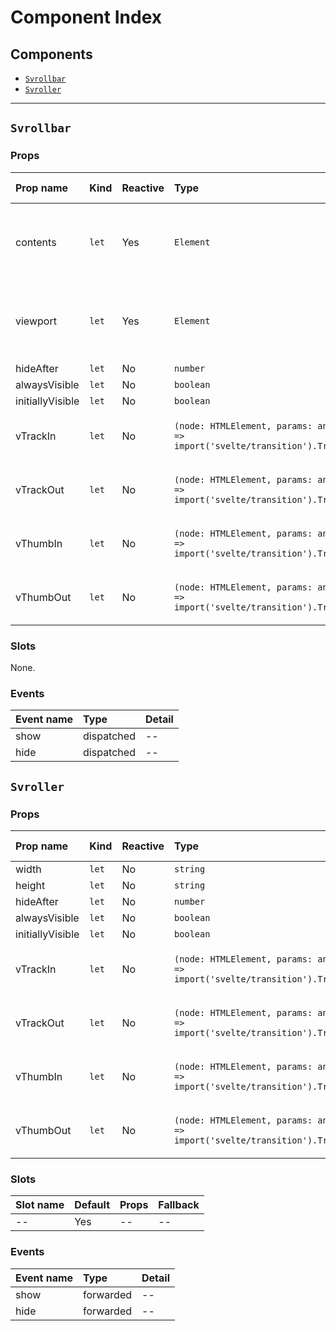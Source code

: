 # Component Index

## Components

- [`Svrollbar`](#svrollbar)
- [`Svroller`](#svroller)

---

## `Svrollbar`

### Props

| Prop name        | Kind             | Reactive | Type                                                                                          | Default value                                        | Description                                         |
| :--------------- | :--------------- | :------- | :-------------------------------------------------------------------------------------------- | ---------------------------------------------------- | --------------------------------------------------- |
| contents         | <code>let</code> | Yes      | <code>Element</code>                                                                          | <code>undefined</code>                               | the `contents` is an area scrolled by host element. |
| viewport         | <code>let</code> | Yes      | <code>Element</code>                                                                          | <code>undefined</code>                               | the 1viewport` is a scrolling host element.         |
| hideAfter        | <code>let</code> | No       | <code>number</code>                                                                           | <code>1000</code>                                    | --                                                  |
| alwaysVisible    | <code>let</code> | No       | <code>boolean</code>                                                                          | <code>false</code>                                   | --                                                  |
| initiallyVisible | <code>let</code> | No       | <code>boolean</code>                                                                          | <code>false</code>                                   | --                                                  |
| vTrackIn         | <code>let</code> | No       | <code>(node: HTMLElement, params: any) => import('svelte/transition').TransitionConfig</code> | <code>(node) => fade(node, { duration: 100 })</code> | --                                                  |
| vTrackOut        | <code>let</code> | No       | <code>(node: HTMLElement, params: any) => import('svelte/transition').TransitionConfig</code> | <code>(node) => fade(node, { duration: 300 })</code> | --                                                  |
| vThumbIn         | <code>let</code> | No       | <code>(node: HTMLElement, params: any) => import('svelte/transition').TransitionConfig</code> | <code>(node) => fade(node, { duration: 100 })</code> | --                                                  |
| vThumbOut        | <code>let</code> | No       | <code>(node: HTMLElement, params: any) => import('svelte/transition').TransitionConfig</code> | <code>(node) => fade(node, { duration: 300 })</code> | --                                                  |

### Slots

None.

### Events

| Event name | Type       | Detail |
| :--------- | :--------- | :----- |
| show       | dispatched | --     |
| hide       | dispatched | --     |

## `Svroller`

### Props

| Prop name        | Kind             | Reactive | Type                                                                                          | Default value                                        | Description |
| :--------------- | :--------------- | :------- | :-------------------------------------------------------------------------------------------- | ---------------------------------------------------- | ----------- |
| width            | <code>let</code> | No       | <code>string</code>                                                                           | <code>'10rem'</code>                                 | --          |
| height           | <code>let</code> | No       | <code>string</code>                                                                           | <code>'10rem'</code>                                 | --          |
| hideAfter        | <code>let</code> | No       | <code>number</code>                                                                           | <code>1000</code>                                    | --          |
| alwaysVisible    | <code>let</code> | No       | <code>boolean</code>                                                                          | <code>false</code>                                   | --          |
| initiallyVisible | <code>let</code> | No       | <code>boolean</code>                                                                          | <code>false</code>                                   | --          |
| vTrackIn         | <code>let</code> | No       | <code>(node: HTMLElement, params: any) => import('svelte/transition').TransitionConfig</code> | <code>(node) => fade(node, { duration: 100 })</code> | --          |
| vTrackOut        | <code>let</code> | No       | <code>(node: HTMLElement, params: any) => import('svelte/transition').TransitionConfig</code> | <code>(node) => fade(node, { duration: 300 })</code> | --          |
| vThumbIn         | <code>let</code> | No       | <code>(node: HTMLElement, params: any) => import('svelte/transition').TransitionConfig</code> | <code>(node) => fade(node, { duration: 100 })</code> | --          |
| vThumbOut        | <code>let</code> | No       | <code>(node: HTMLElement, params: any) => import('svelte/transition').TransitionConfig</code> | <code>(node) => fade(node, { duration: 300 })</code> | --          |

### Slots

| Slot name | Default | Props | Fallback |
| :-------- | :------ | :---- | :------- |
| --        | Yes     | --    | --       |

### Events

| Event name | Type      | Detail |
| :--------- | :-------- | :----- |
| show       | forwarded | --     |
| hide       | forwarded | --     |
